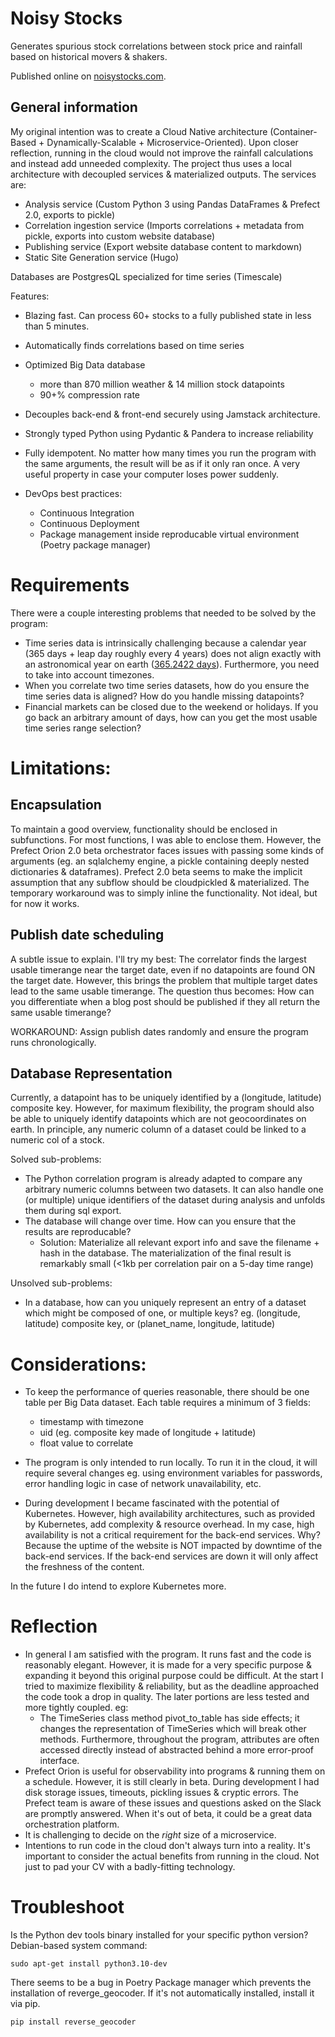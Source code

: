 # Noisy Stocks

Generates spurious stock correlations between stock price and rainfall based on historical movers & shakers.

Published online on [noisystocks.com](https://www.noisystocks.com/).

## General information

My original intention was to create a Cloud Native architecture (Container-Based + Dynamically-Scalable + Microservice-Oriented). Upon closer reflection, running in the cloud would not improve the rainfall calculations and instead add unneeded complexity. The project thus uses a local architecture with decoupled services & materialized outputs. The services are:

* Analysis service (Custom Python 3 using Pandas DataFrames & Prefect 2.0, exports to pickle)
* Correlation ingestion service (Imports correlations + metadata from pickle, exports into custom website database)
* Publishing service (Export website database content to markdown)
* Static Site Generation service (Hugo)

Databases are PostgresQL specialized for time series (Timescale)

Features:

* Blazing fast. Can process 60+ stocks to a fully published state in less than 5 minutes.

* Automatically finds correlations based on time series

* Optimized Big Data database
	- more than 870 million weather & 14 million stock datapoints
	- 90+% compression rate

* Decouples back-end & front-end securely using Jamstack architecture.

* Strongly typed Python using Pydantic & Pandera to increase reliability

* Fully idempotent. No matter how many times you run the program with the same arguments, the result will be as if it only ran once. A very useful property in case your computer loses power suddenly.

* DevOps best practices: 
	* Continuous Integration
	* Continuous Deployment
	* Package management inside reproducable virtual environment (Poetry package manager)


# Requirements
 
There were a couple interesting problems that needed to be solved by the program:

- Time series data is intrinsically challenging because a calendar year (365 days + leap day roughly every 4 years) does not align exactly with an astronomical year on earth ([365.2422 days](https://pumas.nasa.gov/sites/default/files/examples/04_21_97_1.pdf)). Furthermore, you need to take into account timezones.
- When you correlate two time series datasets, how do you ensure the time series data is aligned? How do you handle missing datapoints?
- Financial markets can be closed due to the weekend or holidays. If you go back an arbitrary amount of days, how can you get the most usable time series range selection?


# Limitations:

## Encapsulation
To maintain a good overview, functionality should be enclosed in subfunctions. For most functions, I was able to enclose them. However, the Prefect Orion 2.0 beta orchestrator faces issues with passing some kinds of arguments (eg. an sqlalchemy engine, a pickle containing deeply nested dictionaries & dataframes). Prefect 2.0 beta seems to make the implicit assumption that any subflow should be cloudpickled & materialized. The temporary workaround was to simply inline the functionality. Not ideal, but for now it works. 



## Publish date scheduling

A subtle issue to explain. I'll try my best: The correlator finds the largest usable timerange near the target date, even if no datapoints are found ON the target date. However, this brings the problem that multiple target dates lead to the same usable timerange. The question thus becomes: How can you differentiate when a blog post should be published if they all return the same usable timerange?

WORKAROUND: Assign publish dates randomly and ensure the program runs chronologically.

## Database Representation
Currently, a datapoint has to be uniquely identified by a (longitude, latitude) composite key. However, for maximum flexibility, the program should also be able to uniquely identify datapoints which are not geocoordinates on earth. In principle, any numeric column of a dataset could be linked to a numeric col of a stock. 

Solved sub-problems:
- The Python correlation program is already adapted to compare any arbitrary numeric columns between two datasets. It can also handle one (or multiple) unique identifiers of the dataset during analysis and unfolds them during sql export.
- The database will change over time. How can you ensure that the results are reproducable?
	- Solution: Materialize all relevant export info and save the filename + hash in the database. The materialization of the final result is remarkably small (<1kb per correlation pair on a 5-day time range)

Unsolved sub-problems:
- In a database, how can you uniquely represent an entry of a dataset which might be composed of one, or multiple keys?
eg. (longitude, latitude) composite key, or (planet_name, longitude, latitude)

# Considerations:

* To keep the performance of queries reasonable, there should be one table per Big Data dataset. Each table requires a minimum of 3 fields:
	* timestamp with timezone
	* uid (eg. composite key made of longitude + latitude)
	* float value to correlate

* The program is only intended to run locally. To run it in the cloud, it will require several changes eg. using environment variables for passwords, error handling logic in case of network unavailability, etc.
 
* During development I became fascinated with the potential of Kubernetes. However, high availability architectures, such as provided by Kubernetes, add complexity & resource overhead. In my case, high availability is not a critical requirement for the back-end services. Why? Because the uptime of the website is NOT impacted by downtime of the back-end services. If the back-end services are down it will only affect the freshness of the content.

In the future I do intend to explore Kubernetes more.


# Reflection

* In general I am satisfied with the program. It runs fast and the code is reasonably elegant. However, it is made for a very specific purpose & expanding it beyond this original purpose could be difficult. At the start I tried to maximize flexibility & reliability, but as the deadline approached the code took a drop in quality. The later portions are less tested and more tightly coupled. eg:
	* The TimeSeries class method pivot_to_table has side effects; it changes the representation of TimeSeries which will break other methods. Furthermore, throughout the program, attributes are often accessed directly instead of abstracted behind a more error-proof interface.
* Prefect Orion is useful for observability into programs & running them on a schedule. However, it is still clearly in beta. During development I had disk storage issues, timeouts, pickling issues & cryptic errors. The Prefect team is aware of these issues and questions asked on the Slack are promptly answered. When it's out of beta, it could be a great data orchestration platform.
* It is challenging to decide on the _right_ size of a microservice.
* Intentions to run code in the cloud don't always turn into a reality. It's important to consider the actual benefits from running in the cloud. Not just to pad your CV with a badly-fitting technology.


# Troubleshoot


Is the Python dev tools binary installed for your specific python version? Debian-based system command:

	
	sudo apt-get install python3.10-dev

There seems to be a bug in Poetry Package manager which prevents the installation of reverge_geocoder. If it's not automatically installed, install it via pip.

	pip install reverse_geocoder